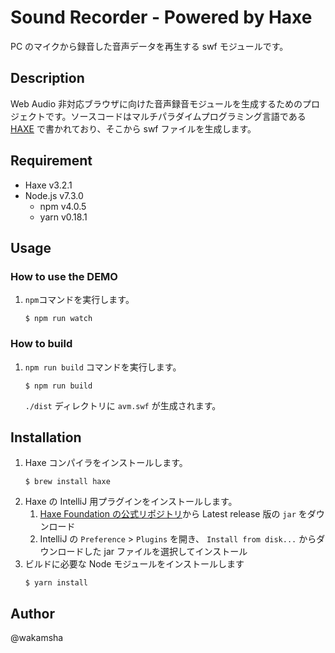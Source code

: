 # Sound Recorder - Powered by Haxe
PC のマイクから録音した音声データを再生する swf モジュールです。


## Description
Web Audio 非対応ブラウザに向けた音声録音モジュールを生成するためのプロジェクトです。ソースコードはマルチパラダイムプログラミング言語である [HAXE](https://haxe.org/) で書かれており、そこから swf ファイルを生成します。


## Requirement
- Haxe v3.2.1
- Node.js v7.3.0
  - npm v4.0.5
  - yarn v0.18.1

## Usage

### How to use the DEMO

1. `npm`コマンドを実行します。
	```console
	$ npm run watch
	```

### How to build

1. `npm run build` コマンドを実行します。
	```console
	$ npm run build
	```
	`./dist` ディレクトリに `avm.swf` が生成されます。

## Installation
1. Haxe コンパイラをインストールします。
	```console
	$ brew install haxe
	```
1. Haxe の IntelliJ 用プラグインをインストールします。
    1. [Haxe Foundation の公式リポジトリ](https://github.com/HaxeFoundation/intellij-haxe/releases)から Latest release 版の `jar` をダウンロード
    2. IntelliJ の `Preference` > `Plugins` を開き、 `Install from disk...` からダウンロードした jar ファイルを選択してインストール
1. ビルドに必要な Node モジュールをインストールします
	```console
	$ yarn install
	```

## Author
@wakamsha
